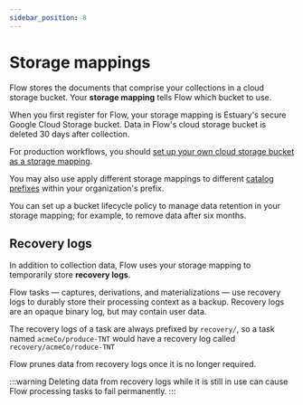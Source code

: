 ```yaml
---
sidebar_position: 8
---
```

# Storage mappings

Flow stores the documents that comprise your collections in a cloud storage bucket.
Your **storage mapping** tells Flow which bucket to use.

When you first register for Flow, your storage mapping is Estuary's secure Google Cloud Storage bucket.
Data in Flow's cloud storage bucket is deleted 30 days after collection.

For production workflows, you should [set up your own cloud storage bucket as a storage mapping](../guides/configure-cloud-storage).

You may also use apply different storage mappings to different [catalog prefixes](./catalogs.md#namespace) within your organization's prefix.

You can set up a bucket lifecycle policy to manage data retention in your storage mapping;
for example, to remove data after six months.

## Recovery logs

In addition to collection data, Flow uses your storage mapping to temporarily store **recovery logs**.

Flow tasks — captures, derivations, and materializations — use recovery logs to durably store their processing context as a backup.
Recovery logs are an opaque binary log, but may contain user data.

The recovery logs of a task are always prefixed by `recovery/`,
so a task named `acmeCo/produce-TNT` would have a recovery log called `recovery/acmeCo/roduce-TNT`

Flow prunes data from recovery logs once it is no longer required.

:::warning
Deleting data from recovery logs while it is still in use can
cause Flow processing tasks to fail permanently.
:::